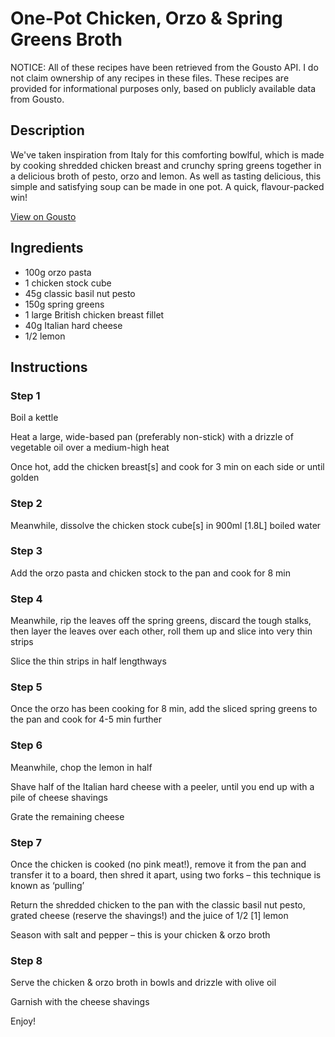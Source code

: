 # One-Pot Chicken, Orzo & Spring Greens Broth

NOTICE: All of these recipes have been retrieved from the Gousto API. I do not claim ownership of any recipes in these files. These recipes are provided for informational purposes only, based on publicly available data from Gousto.

## Description

We've taken inspiration from Italy for this comforting bowlful, which is made by cooking shredded chicken breast and crunchy spring greens together in a delicious broth of pesto, orzo and lemon. As well as tasting delicious, this simple and satisfying soup can be made in one pot. A quick, flavour-packed win!

[View on Gousto](https://www.gousto.co.uk/recipes/cookbook/one-pot-chicken-orzo-spring-greens-broth)

## Ingredients

- 100g orzo pasta
- 1 chicken stock cube
- 45g classic basil nut pesto 
- 150g spring greens 
- 1 large British chicken breast fillet
- 40g Italian hard cheese 
- 1/2 lemon 

## Instructions


### Step 1

Boil a kettle


Heat a large, wide-based pan (preferably non-stick) with a drizzle of vegetable oil over a medium-high heat


Once hot, add the chicken breast<span class="text-danger">[s]</span> and cook for 3 min on each side or until golden


### Step 2

Meanwhile, dissolve the chicken stock cube<span class="text-danger">[s]</span> in 900ml <span class="text-danger">[1.8L]</span> boiled water


### Step 3

Add the orzo pasta and chicken stock to the pan and cook for 8 min


### Step 4

Meanwhile, rip the leaves off the spring greens, discard the tough stalks, then layer the leaves over each other, roll them up and slice into very thin strips


Slice the thin strips in half lengthways


### Step 5

Once the orzo has been cooking for 8 min, add the sliced spring greens to the pan and cook for 4-5 min further


### Step 6

Meanwhile, chop the lemon<span style="color:#e86754;"> </span>in half


Shave half of the Italian hard cheese with a peeler, until you end up with a pile of cheese shavings 


Grate the <span class="text-highlight">remaining</span> cheese


### Step 7

Once the chicken is cooked (no pink meat!), remove it from the pan and transfer it to a board, then shred it apart, using two forks – this technique is known as ‘pulling’


Return the shredded chicken to the pan with the classic basil nut pesto, grated cheese (reserve the shavings!) and the <span class="text-highlight">juice</span> of 1/2 <span class="text-danger">[1]</span> lemon


Season with salt and pepper – this is your chicken &amp; orzo broth

### Step 8

Serve the chicken &amp; orzo broth in bowls and drizzle with olive oil 


Garnish with the cheese shavings


Enjoy!

